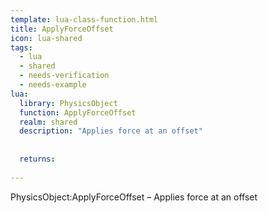 ```yaml
---
template: lua-class-function.html
title: ApplyForceOffset
icon: lua-shared
tags:
  - lua
  - shared
  - needs-verification
  - needs-example
lua:
  library: PhysicsObject
  function: ApplyForceOffset
  realm: shared
  description: "Applies force at an offset"
  
  
  returns:
    
---
```


<div class="lua__search__keywords">
PhysicsObject:ApplyForceOffset &#x2013; Applies force at an offset
</div>

